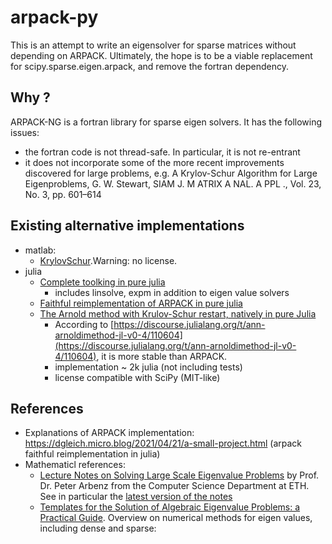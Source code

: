 # arpack-py

This is an attempt to write an eigensolver for sparse matrices without
depending on ARPACK. Ultimately, the hope is to be a viable replacement for
scipy.sparse.eigen.arpack, and remove the fortran dependency.

## Why ?

ARPACK-NG is a fortran library for sparse eigen solvers. It has the following issues:

- the fortran code is not thread-safe. In particular, it is not re-entrant
- it does not incorporate some of the more recent improvements discovered for
  large problems, e.g. A Krylov-Schur Algorithm for Large Eigenproblems, G. W.
  Stewart, SIAM J. M ATRIX A NAL. A PPL ., Vol. 23, No. 3, pp. 601–614

## Existing alternative implementations

- matlab:
    - [KrylovSchur](https://github.com/dingxiong/KrylovSchur).Warning: no license.
- julia
    - [Complete toolking in pure julia](https://github.com/Jutho/KrylovKit.jl)
        - includes linsolve, expm in addition to eigen value solvers
    - [Faithful reimplementation of ARPACK in pure julia](https://github.com/dgleich/GenericArpack.jl)
    - [The Arnold method with Krulov-Schur restart, natively in pure Julia](https://github.com/JuliaLinearAlgebra/ArnoldiMethod.jl/)
        - According to [https://discourse.julialang.org/t/ann-arnoldimethod-jl-v0-4/110604](https://discourse.julialang.org/t/ann-arnoldimethod-jl-v0-4/110604), it is more stable than ARPACK.
        - implementation ~ 2k julia (not including tests)
        - license compatible with SciPy (MIT-like)

## References

- Explanations of ARPACK implementation: https://dgleich.micro.blog/2021/04/21/a-small-project.html (arpack faithful reimplementation in julia)
- Mathematicl references:
	- [Lecture Notes on Solving Large Scale Eigenvalue Problems](https://people.inf.ethz.ch/arbenz/ewp/Lnotes) by Prof. Dr. Peter Arbenz from the Computer Science Department at ETH. See in particular the [latest version of the notes](https://people.inf.ethz.ch/arbenz/ewp/Lnotes/lsevp.pdf)
	- [Templates for the Solution of Algebraic Eigenvalue Problems: a Practical Guide](https://www.netlib.org/utk/people/JackDongarra/etemplates/book.html). Overview on numerical methods for eigen values, including dense and sparse: 
